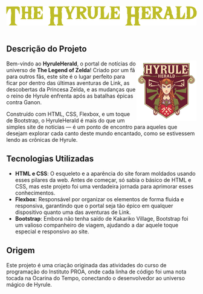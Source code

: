 <img src="img/text-1725246663085.png" alt="Logotipo do Hyrule Herald">
<br><br>

## Descrição do Projeto

<img align="right" width="160vw" src="img/Logo_melhor.png" alt="Shield bonita do site">

Bem-vindo ao **HyruleHerald**, o portal de notícias do universo de **The Legend of Zelda**! Criado por um fã para outros fãs, este site é o lugar perfeito para ficar por dentro das últimas aventuras de Link, as descobertas da Princesa Zelda, e as mudanças que o reino de Hyrule enfrenta após as batalhas épicas contra Ganon.

Construído com HTML, CSS, Flexbox, e um toque de Bootstrap, o HyruleHerald é mais do que um simples site de notícias — é um ponto de encontro para aqueles que desejam explorar cada canto deste mundo encantado, como se estivessem lendo as crônicas de Hyrule.

## Tecnologias Utilizadas

- **HTML e CSS**: O esqueleto e a aparência do site foram moldados usando esses pilares da web. Antes de começar, só sabia o básico de HTML e CSS, mas este projeto foi uma verdadeira jornada para aprimorar esses conhecimentos.
- **Flexbox**: Responsável por organizar os elementos de forma fluida e responsiva, garantindo que o portal seja tão épico em qualquer dispositivo quanto uma das aventuras de Link.
- **Bootstrap**: Embora não tenha saído de Kakariko Village, Bootstrap foi um valioso companheiro de viagem, ajudando a dar aquele toque especial e responsivo ao site.

## Origem

Este projeto é uma criação originada das atividades do curso de programação do Instituto PROA, onde cada linha de código foi uma nota tocada na Ocarina do Tempo, conectando o desenvolvedor ao universo mágico de Hyrule.
